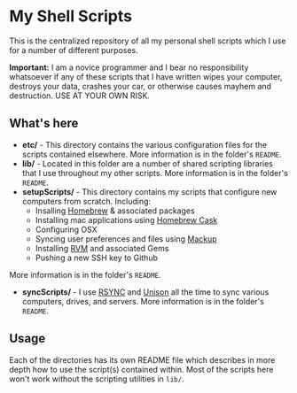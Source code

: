 # My Shell Scripts
This is the centralized repository of all my personal shell scripts which I use for a number of different purposes.

**Important:**  I am a novice programmer and I bear no responsibility whatsoever if any of these scripts that I have written wipes your computer, destroys your data, crashes your car, or otherwise causes mayhem and destruction.  USE AT YOUR OWN RISK.

## What's here

* **etc/** - This directory contains the various configuration files for the scripts contained elsewhere.  More information is in the folder's `README`.
* **lib/** - Located in this folder are a number of shared scripting libraries that I use throughout my other scripts.  More information is in the folder's `README`.
* **setupScripts/** - This directory contains my scripts that configure new computers from scratch.  Including:
	* Insalling [Homebrew][1] & associated packages
	* Installing mac applications using [Homebrew Cask][2]
	* Configuring OSX
	* Syncing user preferences and files using [Mackup][3]
	* Installing [RVM][4] and associated Gems
	* Pushing a new SSH key to Github
	
More information is in the folder's `README`.

* **syncScripts/** - I use [RSYNC][5] and [Unison][6] all the time to sync various computers, drives, and servers.  More information is in the folder's `README`.

## Usage
Each of the directories has its own README file which describes in more depth how to use the script(s) contained within.  Most of the scripts here won't work without the scripting utilities in `lib/`.

[1]: http://brew.sh
[2]: http://caskroom.io
[3]: https://github.com/lra/mackup
[4]: https://rvm.io
[5]:http://en.wikipedia.org/wiki/Rsync
[6]: http://www.cis.upenn.edu/~bcpierce/unison/